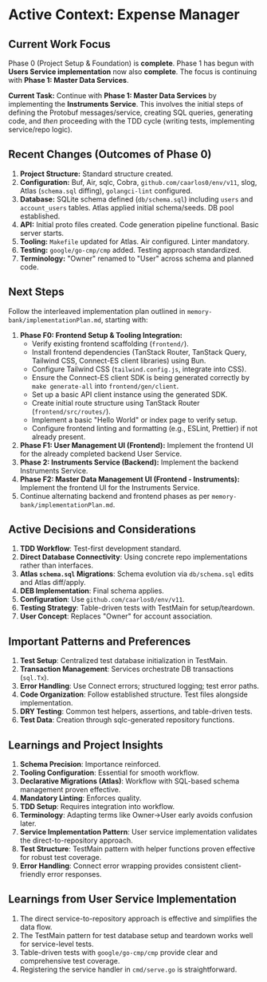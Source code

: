 # Active Context: Expense Manager

## Current Work Focus

Phase 0 (Project Setup & Foundation) is **complete**. Phase 1 has begun with **Users Service implementation** now also **complete**. The focus is continuing with **Phase 1: Master Data Services**.

**Current Task:** Continue with **Phase 1: Master Data Services** by implementing the **Instruments Service**. This involves the initial steps of defining the Protobuf messages/service, creating SQL queries, generating code, and *then* proceeding with the TDD cycle (writing tests, implementing service/repo logic).

## Recent Changes (Outcomes of Phase 0)

1. **Project Structure:** Standard structure created.
2. **Configuration:** Buf, Air, sqlc, Cobra, `github.com/caarlos0/env/v11`, slog, Atlas (`schema.sql` diffing), `golangci-lint` configured.
3. **Database:** SQLite schema defined (`db/schema.sql`) including `users` and `account_users` tables. Atlas applied initial schema/seeds. DB pool established.
4. **API:** Initial proto files created. Code generation pipeline functional. Basic server starts.
5. **Tooling:** `Makefile` updated for Atlas. Air configured. Linter mandatory.
6. **Testing:** `google/go-cmp/cmp` added. Testing approach standardized.
7. **Terminology:** "Owner" renamed to "User" across schema and planned code.

## Next Steps

Follow the interleaved implementation plan outlined in `memory-bank/implementationPlan.md`, starting with:

1. **Phase F0: Frontend Setup & Tooling Integration:**
    * Verify existing frontend scaffolding (`frontend/`).
    * Install frontend dependencies (TanStack Router, TanStack Query, Tailwind CSS, Connect-ES client libraries) using Bun.
    * Configure Tailwind CSS (`tailwind.config.js`, integrate into CSS).
    * Ensure the Connect-ES client SDK is being generated correctly by `make generate-all` into `frontend/gen/client`.
    * Set up a basic API client instance using the generated SDK.
    * Create initial route structure using TanStack Router (`frontend/src/routes/`).
    * Implement a basic "Hello World" or index page to verify setup.
    * Configure frontend linting and formatting (e.g., ESLint, Prettier) if not already present.
2. **Phase F1: User Management UI (Frontend):** Implement the frontend UI for the already completed backend User Service.
3. **Phase 2: Instruments Service (Backend):** Implement the backend Instruments Service.
4. **Phase F2: Master Data Management UI (Frontend - Instruments):** Implement the frontend UI for the Instruments Service.
5. Continue alternating backend and frontend phases as per `memory-bank/implementationPlan.md`.

## Active Decisions and Considerations

1. **TDD Workflow**: Test-first development standard.
2. **Direct Database Connectivity**: Using concrete repo implementations rather than interfaces.
3. **Atlas `schema.sql` Migrations**: Schema evolution via `db/schema.sql` edits and Atlas diff/apply.
4. **DEB Implementation**: Final schema applies.
5. **Configuration**: Use `github.com/caarlos0/env/v11`.
6. **Testing Strategy**: Table-driven tests with TestMain for setup/teardown.
7. **User Concept**: Replaces "Owner" for account association.

## Important Patterns and Preferences

1. **Test Setup**: Centralized test database initialization in TestMain.
2. **Transaction Management**: Services orchestrate DB transactions (`sql.Tx`).
3. **Error Handling**: Use Connect errors; structured logging; test error paths.
4. **Code Organization**: Follow established structure. Test files alongside implementation.
5. **DRY Testing**: Common test helpers, assertions, and table-driven tests.
6. **Test Data**: Creation through sqlc-generated repository functions.

## Learnings and Project Insights

1. **Schema Precision**: Importance reinforced.
2. **Tooling Configuration**: Essential for smooth workflow.
3. **Declarative Migrations (Atlas)**: Workflow with SQL-based schema management proven effective.
4. **Mandatory Linting**: Enforces quality.
5. **TDD Setup**: Requires integration into workflow.
6. **Terminology**: Adapting terms like Owner->User early avoids confusion later.
7. **Service Implementation Pattern**: User service implementation validates the direct-to-repository approach.
8. **Test Structure**: TestMain pattern with helper functions proven effective for robust test coverage.
9. **Error Handling**: Connect error wrapping provides consistent client-friendly error responses.

## Learnings from User Service Implementation

1. The direct service-to-repository approach is effective and simplifies the data flow.
2. The TestMain pattern for test database setup and teardown works well for service-level tests.
3. Table-driven tests with `google/go-cmp/cmp` provide clear and comprehensive test coverage.
4. Registering the service handler in `cmd/serve.go` is straightforward.
